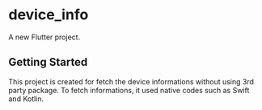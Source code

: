 # device_info

A new Flutter project.

## Getting Started

This project is created for fetch the device informations without using 3rd party package. 
To fetch informations, it used native codes such as Swift and Kotlin. 
